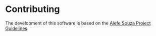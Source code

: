# Contributing

The development of this software is based on the [Alefe Souza Project Guidelines](https://github.com/alefesouza/project-guidelines).
